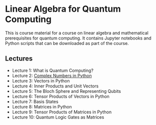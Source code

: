 # Linear Algebra for Quantum Computing
This is course material for a course on linear algebra and mathematical prerequisites for quantum computing. It contains Jupyter notebooks and Python scripts that can be downloaded as part of the course. 

## Lectures

- Lecture 1: What is Quantum Computing?
- Lecture 2: [Complex Numbers in Python](https://github.com/The-Singularity-Research/linear_algebra_for_quantum_computing/blob/master/lecture_2_complex_numbers.ipynb)
- Lecture 3: Vectors in Python
- Lecture 4: Inner Products and Unit Vectors
- Lecture 5: The Bloch Sphere and Representing Qubits
- Lecture 6: Tensor Products of Vectors in Python
- Lecture 7: Basis States
- Lecture 8: Matrices in Python
- Lecture 9: Tensor Products of Matrices in Python
- Lecture 10: Quantum Logic Gates as Matrices

